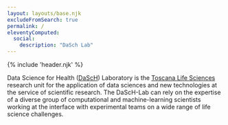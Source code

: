 ```yaml
---
layout: layouts/base.njk
excludeFromSearch: true
permalink: /
eleventyComputed:
  social:
    description: "DaSch Lab"
---
```


{% include 'header.njk' %}

Data Science for Health ([DaScH](https://www.toscanalifesciences.org/en/projects/data-science-for-health-dasch-lab/)) Laboratory is the [Toscana Life Sciences](https://www.toscanalifesciences.org/) research unit for the application of data sciences and new technologies at the service of scientific research. The DaScH-Lab can rely on the expertise of a diverse group of computational and machine-learning scientists working at the interface with experimental teams on a wide range of life science challenges.